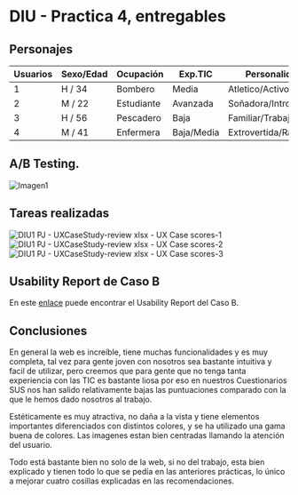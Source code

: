 # DIU - Practica 4, entregables

## Personajes

| Usuarios | Sexo/Edad | Ocupación  | Exp.TIC    | Personalidad          | Plataforma | TestA/B |
| -------- | --------- | ---------- | ---------- | --------------------- | ---------- | ------- |
| 1        | H / 34    | Bombero    | Media      | Atletico/Activo       | Web        | A       |
| 2        | M / 22    | Estudiante | Avanzada   | Soñadora/Introvertida | Móvil      | A       |
| 3        | H / 56    | Pescadero  | Baja       | Familiar/Trabajador   | Web        | B       |
| 4        | M / 41    | Enfermera  | Baja/Media | Extrovertida/Racional | Móvil      | B       |

## A/B Testing. 

![Imagen1](https://user-images.githubusercontent.com/33348803/119672793-2a7b3e80-be3b-11eb-9dd5-212043df8344.png)

## Tareas realizadas 

![DIU1 PJ - UXCaseStudy-review xlsx - UX Case scores-1](https://user-images.githubusercontent.com/33348803/119673644-d02ead80-be3b-11eb-96fe-4f82b2989ecd.jpg)
![DIU1 PJ - UXCaseStudy-review xlsx - UX Case scores-2](https://user-images.githubusercontent.com/33348803/119673654-d15fda80-be3b-11eb-98fb-3581402a453e.jpg)
![DIU1 PJ - UXCaseStudy-review xlsx - UX Case scores-3](https://user-images.githubusercontent.com/33348803/119673663-d3c23480-be3b-11eb-9614-b501b09f59a3.jpg)

## Usability Report de Caso B

En este [enlace](https://github.com/itzZOA/DIU21/blob/master/P4/Usability%20Report.pdf) puede encontrar el Usability Report del Caso B.

## Conclusiones

En general la web es increíble, tiene muchas funcionalidades y es muy completa, tal vez para gente joven con nosotros sea bastante intuitiva y facil de utilizar, pero creemos que para gente que no tenga tanta experiencia con las TIC es bastante liosa por eso en nuestros Cuestionarios SUS nos han salido relativamente bajas las puntuaciones comparado con la que le hemos dado nosotros al trabajo.

Estéticamente es muy atractiva, no daña a la vista y tiene elementos importantes diferenciados con distintos colores, y se ha utilizado una gama buena de colores. Las imagenes estan bien centradas llamando la atención del usuario.

Todo está bastante bien no solo de la web, si no del trabajo, esta bien explicado y tienen todo lo que se pedía en las anteriores prácticas, lo único a mejorar cuatro cosillas explicadas en las recomendaciones.
